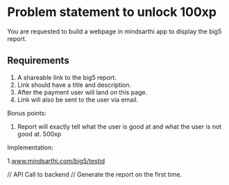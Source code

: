 # Problem statement to unlock 100xp

You are requested to build a webpage in mindsarthi app to display the big5 report.

## Requirements

1. A shareable link to the big5 report.
2. Link should have a title and description.
3. After the payment user will land on this page.
4. Link will also be sent to the user via email.

Bonus points:

1. Report will exactly tell what the user is good at and what the user is not good at. 500xp

Implementation:

1.www.mindsarthi.com/big5/testid

// API Call to backend
// Generate the report on the first time.
